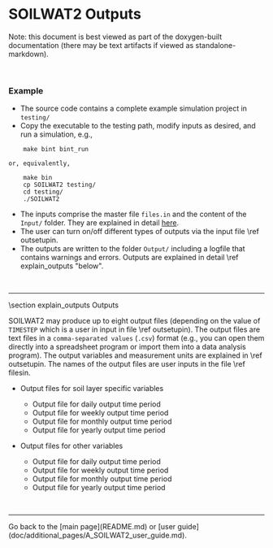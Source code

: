 # SOILWAT2 Outputs

[SOILWAT2]: https://github.com/DrylandEcology/SOILWAT2

Note: this document is best viewed as part of the doxygen-built documentation
(there may be text artifacts if viewed as standalone-markdown).

<br>

### Example
  * The source code contains a complete example simulation project in `testing/`
  * Copy the executable to the testing path, modify inputs as desired,
    and run a simulation, e.g.,
```{.sh}
    make bint bint_run
```
    or, equivalently,
```{.sh}
    make bin
    cp SOILWAT2 testing/
    cd testing/
    ./SOILWAT2
```

  * The inputs comprise the master file `files.in` and the content of the
    `Input/` folder. They are explained in detail
    [here](doc/additional_pages/SOILWAT2_Inputs.md).
  * The user can turn on/off different types of outputs via the
    input file \ref outsetupin.
  * The outputs are written to the folder `Output/` including a
    logfile that contains warnings and errors. Outputs are explained in detail
    \ref explain_outputs "below".

<br>


<hr>
\section explain_outputs Outputs

SOILWAT2 may produce up to eight output files (depending on the value of
`TIMESTEP` which is a user in input in file \ref outsetupin).
The output files are text files in a `comma-separated values` (`.csv`)
format (e.g., you can open them directly into a spreadsheet program or
import them into a data analysis program).
The output variables and measurement units are explained in \ref outsetupin.
The names of the output files are user inputs in the file \ref filesin.

* Output files for soil layer specific variables
  * Output file for daily output time period
  * Output file for weekly output time period
  * Output file for monthly output time period
  * Output file for yearly output time period

* Output files for other variables
  * Output file for daily output time period
  * Output file for weekly output time period
  * Output file for monthly output time period
  * Output file for yearly output time period

<br>


<hr>
Go back to the [main page](README.md) or
[user guide](doc/additional_pages/A_SOILWAT2_user_guide.md).
